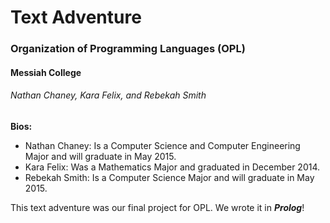 # Text Adventure
### Organization of Programming Languages (OPL)
#### Messiah College
###### Nathan Chaney, Kara Felix, and Rebekah Smith  
  
**Bios:**
* Nathan Chaney: Is a Computer Science and Computer Engineering Major and will graduate in May 2015.  
* Kara Felix: Was a Mathematics Major and graduated in December 2014.  
* Rebekah Smith: Is a Computer Science Major and will graduate in May 2015.  

This text adventure was our final project for OPL. We wrote it in **_Prolog_**!

